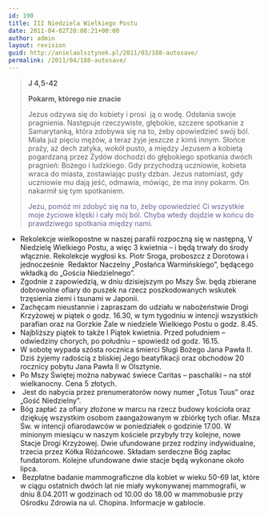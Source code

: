 ```yaml
---
id: 190
title: III Niedziela Wielkiego Postu
date: 2011-04-02T20:08:21+00:00
author: admin
layout: revision
guid: http://anielaolsztynek.pl/2011/03/188-autosave/
permalink: /2011/04/188-autosave/
---
```

> **J 4,5-42**
> 
> **Pokarm, którego nie znacie**
> 
> Jezus odzywa się do kobiety i prosi  ją o wodę. Odsłania swoje pragnienia. Następuje rzeczywiste, głębokie, szczere spotkanie z Samarytanką, która zdobywa się na to, żeby opowiedzieć swój ból. Miała już pięciu mężów, a teraz żyje jeszcze z kimś innym. Słońce praży, aż dech zatyka, wokół pusto, a między Jezusem a kobietą pogardzaną przez Żydów dochodzi do głębokiego spotkania dwóch pragnień: Bożego i ludzkiego. Gdy przychodzą uczniowie, kobieta wraca do miasta, zostawiając pusty dzban. Jezus natomiast, gdy uczniowie mu dają jeść, odmawia, mówiąc, że ma inny pokarm. On nakarmił się tym spotkaniem.
> 
> <span style="color: #666699;">Jezu, pomóż mi zdobyć się na to, żeby opowiedzieć Ci wszystkie moje życiowe klęski i cały mój ból. Chyba wtedy dojdzie w końcu do prawdziwego spotkania między nami.</span>

  * Rekolekcje wielkopostne w naszej parafii rozpoczną się w następną, V Niedzielę Wielkiego Postu, a więc 3 kwietnia &#8211; i będą trwały do środy włącznie. Rekolekcje wygłosi ks. Piotr Sroga, proboszcz z Dorotowa i jednocześnie  Redaktor Naczelny &#8222;Posłańca Warmińskiego&#8221;, będącego wkładką do &#8222;Gościa Niedzielnego&#8221;.
  * Zgodnie z zapowiedzią, w dniu dzisiejszym po Mszy Św. będą zbierane dobrowolne ofiary do puszek na rzecz poszkodowanych wskutek trzęsienia ziemi i tsunami w Japonii.
  * Zachęcam nieustannie i zapraszam do udziału w nabożeństwie Drogi Krzyżowej w piątek o godz. 16.30, w tym tygodniu w intencji wszystkich parafian oraz na Gorzkie Żale w niedziele Wielkiego Postu o godz. 8.45.
  * Najbliższy piątek to także I Piątek kwietnia. Przed południem &#8211; odwiedziny chorych, po południu &#8211; spowiedź od godz. 16.15.
  * W sobotę wypada szósta rocznica śmierci Sługi Bożego Jana Pawła II. Dziś żyjemy radością z bliskiej Jego beatyfikacji oraz obchodów 20 rocznicy pobytu Jana Pawła II w Olsztynie.
  * Po Mszy Świętej można nabywać świece Caritas &#8211; paschaliki &#8211; na stół wielkanocny. Cena 5 złotych.
  *  Jest do nabycia przez prenumeratorów nowy numer &#8222;Totus Tuus&#8221; oraz &#8222;Gość Niedzielny&#8221;.
  * Bóg zapłać za ofiary złożone w marcu na rzecz budowy kościoła oraz dziękuję wszystkim osobom zaangażowanym w zbiórkę tych ofiar. Msza Św. w intencji ofiarodawców w poniedziałek o godzinie 17.00. W minionym miesiącu w naszym kościele przybyły trzy kolejne, nowe Stacje Drogi Krzyżowej. Dwie ufundowane przez rodziny indywidualne, trzecia przez Kółka Różańcowe. Składam serdeczne Bóg zapłac fundatorom. Kolejne ufundowane dwie stacje będą wykonane około lipca.
  *  Bezpłatne badanie mammograficzne dla kobiet w wieku 50-69 lat, które w ciągu ostatnich dwóch lat nie miały wykonywanej mammografii, w dniu 8.04.2011 w godzinach od 10.00 do 18.00 w mammobusie przy Ośrodku Zdrowia na ul. Chopina. Informacje w gablocie.

<span style="color: #666699;"> </span>